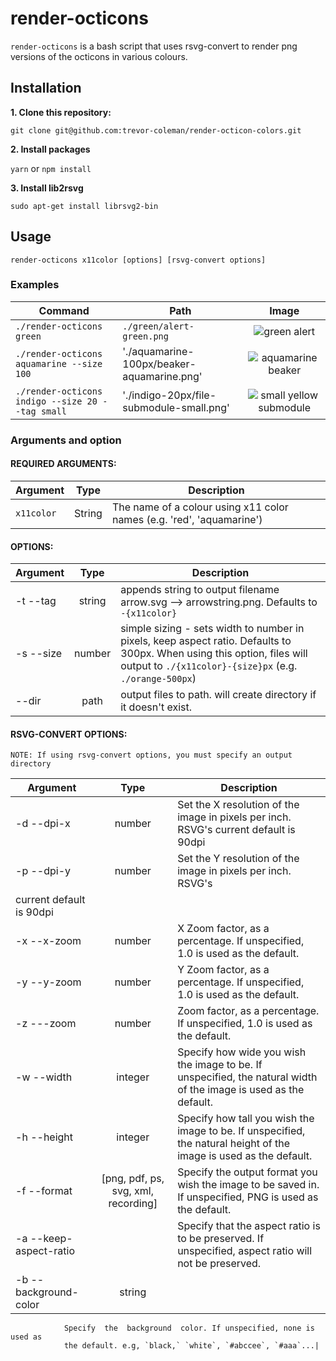# render-octicons

`render-octicons` is a bash script that uses rsvg-convert to render png versions of the octicons in various colours.

## Installation

**1. Clone this repository:**

`git clone git@github.com:trevor-coleman/render-octicon-colors.git`

**2. Install packages**

`yarn` or `npm install`

**3. Install lib2rsvg**

`sudo apt-get install librsvg2-bin`

## Usage

`render-octicons x11color [options] [rsvg-convert options]`

### Examples

| Command                                          | Path                                       |                                                                Image                                                                |
| ------------------------------------------------ | ------------------------------------------ | :---------------------------------------------------------------------------------------------------------------------------------: |
| `./render-octicons green`                        | `./green/alert-green.png`                  |           ![green alert](https://github.com/trevor-coleman/render-octicons/blob/master/examples/alert-green.png?raw=true)           |
| `./render-octicons aquamarine --size 100`        | './aquamarine-100px/beaker-aquamarine.png' |     ![aquamarine beaker](https://github.com/trevor-coleman/render-octicons/blob/master/examples/beaker-aquamarine.png?raw=true)     |
| `./render-octicons indigo --size 20 --tag small` | './indigo-20px/file-submodule-small.png'   | ![small yellow submodule](https://github.com/trevor-coleman/render-octicons/blob/master/examples/file-submodule-small.png?raw=true) |

### Arguments and option

#### REQUIRED ARGUMENTS:

| Argument   | Type   | Description                                                           |
| ---------- | ------ | --------------------------------------------------------------------- |
| `x11color` | String | The name of a colour using x11 color names (e.g. 'red', 'aquamarine') |

#### OPTIONS:

| Argument  |  Type  | Description                                                                                                                                                                        |
| --------- | :----: | ---------------------------------------------------------------------------------------------------------------------------------------------------------------------------------- |
| -t --tag  | string | appends string to output filename arrow.svg --> arrowstring.png. Defaults to `-{x11color}`                                                                                         |
| -s --size | number | simple sizing - sets width to number in pixels, keep aspect ratio. Defaults to 300px. When using this option, files will output to `./{x11color}-{size}px` (e.g. `./orange-500px`) |
| --dir     |  path  | output files to path. will create directory if it doesn't exist.                                                                                                                   |

#### RSVG-CONVERT OPTIONS:

    NOTE: If using rsvg-convert options, you must specify an output directory

| Argument                 |                Type                 | Description                                                                                                        |
| ------------------------ | :---------------------------------: | ------------------------------------------------------------------------------------------------------------------ |
| -d --dpi-x               |               number                | Set the X resolution of the image in pixels per inch. RSVG's current default is 90dpi                              |
| -p --dpi-y               |               number                | Set the Y resolution of the image in pixels per inch. RSVG's                                                       |
| current default is 90dpi |
| -x --x-zoom              |               number                | X Zoom factor, as a percentage. If unspecified, 1.0 is used as the default.                                        |
| -y --y-zoom              |               number                | Y Zoom factor, as a percentage. If unspecified, 1.0 is used as the default.                                        |
| -z ---zoom               |               number                | Zoom factor, as a percentage. If unspecified, 1.0 is used as the default.                                          |
| -w --width               |               integer               | Specify how wide you wish the image to be. If unspecified, the natural width of the image is used as the default.  |
| -h --height              |               integer               | Specify how tall you wish the image to be. If unspecified, the natural height of the image is used as the default. |
| -f --format              | [png, pdf, ps, svg, xml, recording] | Specify the output format you wish the image to be saved in. If unspecified, PNG is used as the default.           |
| -a --keep-aspect-ratio   |                                     | Specify that the aspect ratio is to be preserved. If unspecified, aspect ratio will not be preserved.              |
| -b --background-color    |               string                |

                Specify  the  background  color. If unspecified, none is used as
                the default. e.g, `black,` `white`, `#abccee`, `#aaa`...|
